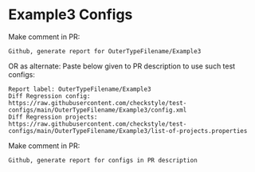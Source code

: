 # Example3 Configs
Make comment in PR:
```
Github, generate report for OuterTypeFilename/Example3
```
OR as alternate:
Paste below given to PR description to use such test configs:
```
Report label: OuterTypeFilename/Example3
Diff Regression config: https://raw.githubusercontent.com/checkstyle/test-configs/main/OuterTypeFilename/Example3/config.xml
Diff Regression projects: https://raw.githubusercontent.com/checkstyle/test-configs/main/OuterTypeFilename/Example3/list-of-projects.properties
```
Make comment in PR:
```
Github, generate report for configs in PR description
```
